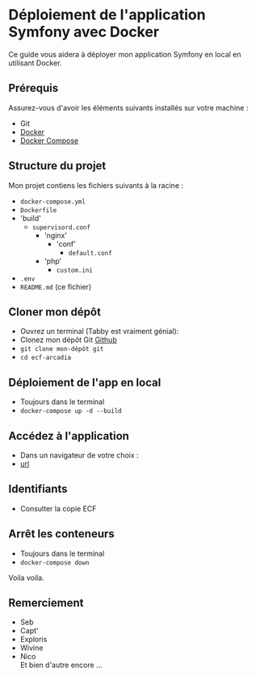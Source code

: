 # Déploiement de l'application Symfony avec Docker

Ce guide vous aidera à déployer mon application Symfony en local en utilisant Docker.

## Prérequis

Assurez-vous d'avoir les éléments suivants installés sur votre machine :

- Git
- [Docker](https://www.docker.com/products/docker-desktop)
- [Docker Compose](https://docs.docker.com/compose/install/)

## Structure du projet

Mon projet contiens les fichiers suivants à la racine :

- `docker-compose.yml`
- `Dockerfile`
- 'build'
  - `supervisord.conf`
    - 'nginx'
      - 'conf'
        - `default.conf`
    - 'php'
      - `custom.ini`
- `.env`
- `README.md` (ce fichier)

## Cloner mon dépôt

- Ouvrez un terminal (Tabby est vraiment génial):
- Clonez mon dépôt Git [Github](https://github.com/MrLeoufff/ecf-arcadia)
- ```git clone mon-dépôt git```
- ```cd ecf-arcadia```

## Déploiement de l'app en local

- Toujours dans le terminal
- ```docker-compose up -d --build```

## Accédez à l'application

- Dans un navigateur de votre choix :
- [url](http://localhost:9000)

## Identifiants

- Consulter la copie ECF

##  Arrêt les conteneurs

- Toujours dans le terminal
- ```docker-compose down```

Voila voila. 

## Remerciement 
- Seb
- Capt'
- Exploris
- Wivine
- Nico<br>
Et bien d'autre encore ...

